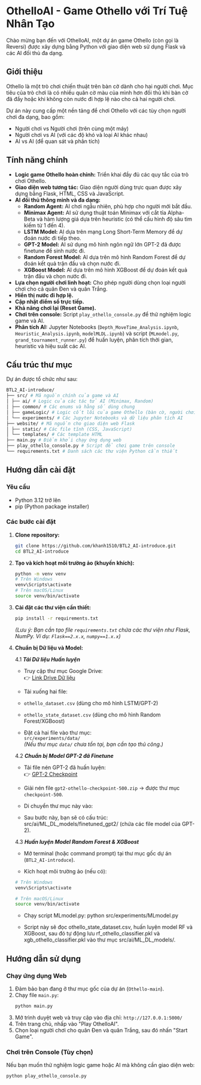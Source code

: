 # OthelloAI - Game Othello với Trí Tuệ Nhân Tạo

Chào mừng bạn đến với OthelloAI, một dự án game Othello (còn gọi là Reversi) được xây dựng bằng Python với giao diện web sử dụng Flask và các AI đối thủ đa dạng.

## Giới thiệu

Othello là một trò chơi chiến thuật trên bàn cờ dành cho hai người chơi. Mục tiêu của trò chơi là có nhiều quân cờ màu của mình hơn đối thủ khi bàn cờ đã đầy hoặc khi không còn nước đi hợp lệ nào cho cả hai người chơi.

Dự án này cung cấp một nền tảng để chơi Othello với các tùy chọn người chơi đa dạng, bao gồm:
*   Người chơi vs Người chơi (trên cùng một máy)
*   Người chơi vs AI (với các độ khó và loại AI khác nhau)
*   AI vs AI (để quan sát và phân tích)

## Tính năng chính

*   **Logic game Othello hoàn chỉnh:** Triển khai đầy đủ các quy tắc của trò chơi Othello.
*   **Giao diện web tương tác:** Giao diện người dùng trực quan được xây dựng bằng Flask, HTML, CSS và JavaScript.
*   **AI đối thủ thông minh và đa dạng:**
    *   **Random Agent:** AI chơi ngẫu nhiên, phù hợp cho người mới bắt đầu.
    *   **Minimax Agent:** AI sử dụng thuật toán Minimax với cắt tỉa Alpha-Beta và hàm lượng giá dựa trên heuristic (có thể cấu hình độ sâu tìm kiếm từ 1 đến 4).
    *   **LSTM Model:** AI dựa trên mạng Long Short-Term Memory để dự đoán nước đi tiếp theo.
    *   **GPT-2 Model:** AI sử dụng mô hình ngôn ngữ lớn GPT-2 đã được finetune để sinh nước đi.
    *   **Random Forest Model:** AI dựa trên mô hình Random Forest để dự đoán kết quả trận đấu và chọn nước đi.
    *   **XGBoost Model:** AI dựa trên mô hình XGBoost để dự đoán kết quả trận đấu và chọn nước đi.
*   **Lựa chọn người chơi linh hoạt:** Cho phép người dùng chọn loại người chơi cho cả quân Đen và quân Trắng.
*   **Hiển thị nước đi hợp lệ.**
*   **Cập nhật điểm số trực tiếp.**
*   **Khả năng chơi lại (Reset Game).**
*   **Chơi trên console:** Script `play_othello_console.py` để thử nghiệm logic game và AI.
*   **Phân tích AI:** Jupyter Notebooks (`Depth_MoveTime_Analysis.ipynb`, `Heuristic_Analysis.ipynb`, `modelMLDL.ipynb`) và script (`MLmodel.py`, `grand_tournament_runner.py`) để huấn luyện, phân tích thời gian, heuristic và hiệu suất các AI.

## Cấu trúc thư mục

Dự án được tổ chức như sau:
```bash
BTL2_AI-introduce/
├── src/ # Mã nguồn chính của game và AI
│ ├── ai/ # Logic của các tác tử AI (Minimax, Random)
│ ├── common/ # Các enums và hằng số dùng chung
│ ├── gameLogic/ # Logic cốt lõi của game Othello (bàn cờ, người chơi, luật chơi)
│ └── experiments/ # Các Jupyter Notebooks và dữ liệu phân tích AI
├── website/ # Mã nguồn cho giao diện web Flask
│ ├── static/ # Các file tĩnh (CSS, JavaScript)
│ └── templates/ # Các template HTML
├── main.py # Điểm khởi chạy ứng dụng web
├── play_othello_console.py # Script để chơi game trên console
└── requirements.txt # Danh sách các thư viện Python cần thiết
```

## Hướng dẫn cài đặt

### Yêu cầu

*   Python 3.12 trở lên
*   pip (Python package installer)

### Các bước cài đặt

1.  **Clone repository:**
    ```bash
    git clone https://github.com/khanh1510/BTL2_AI-introduce.git
    cd BTL2_AI-introduce
    ```

2.  **Tạo và kích hoạt môi trường ảo (khuyến khích):**
    ```bash
    python -m venv venv
    # Trên Windows
    venv\Scripts\activate
    # Trên macOS/Linux
    source venv/bin/activate
    ```

3.  **Cài đặt các thư viện cần thiết:**
    ```bash
    pip install -r requirements.txt
    ```
    *(Lưu ý: Bạn cần tạo file `requirements.txt` chứa các thư viện như Flask, NumPy. Ví dụ: `Flask==2.x.x`, `numpy==1.x.x`)*

4.  **Chuẩn bị Dữ liệu và Model:**

    4.1 ***Tải Dữ liệu Huấn luyện***

    - Truy cập thư mục Google Drive:  
    👉 [Link Drive Dữ liệu](https://drive.google.com/drive/folders/1aBPETv39HpvDx3p1pVLDe-Ms5c4xGE_u?usp=sharing)

    - Tải xuống hai file:
    - `othello_dataset.csv` (dùng cho mô hình LSTM/GPT-2)
    - `othello_state_dataset.csv` (dùng cho mô hình Random Forest/XGBoost)

    - Đặt cả hai file vào thư mục:  
    `src/experiments/data/`  
    *(Nếu thư mục `data/` chưa tồn tại, bạn cần tạo thủ công.)*

    4.2 ***Chuẩn bị Model GPT-2 đã Finetune***

    - Tải file nén GPT-2 đã huấn luyện:  
    👉 [GPT-2 Checkpoint](https://drive.google.com/file/d/1vbxDIM0UhccnHi3saSyB_XcM5rpj-_er/view?usp=sharing)

    - Giải nén file `gpt2-othello-checkpoint-500.zip` → được thư mục `checkpoint-500`.

    - Di chuyển thư mục này vào:

    - Sau bước này, bạn sẽ có cấu trúc: src/ai/ML_DL_models/finetuned_gpt2/ (chứa các file model của GPT-2).
    
    4.3 ***Huấn luyện Model Random Forest & XGBoost***

    - Mở terminal (hoặc command prompt) tại thư mục gốc dự án (`BTL2_AI-introduce`).

    - Kích hoạt môi trường ảo (nếu có):
    ```bash
    # Trên Windows
    venv\Scripts\activate

    # Trên macOS/Linux
    source venv/bin/activate
    ```
    - Chạy script MLmodel.py: python src/experiments/MLmodel.py
            
    - Script này sẽ đọc othello_state_dataset.csv, huấn luyện model RF và XGBoost, sau đó tự động lưu rf_othello_classifier.pkl và xgb_othello_classifier.pkl vào thư mục src/ai/ML_DL_models/.

## Hướng dẫn sử dụng

### Chạy ứng dụng Web

1.  Đảm bảo bạn đang ở thư mục gốc của dự án (`Othello-main`).
2.  Chạy file `main.py`:
    ```bash
    python main.py
    ```
3.  Mở trình duyệt web và truy cập vào địa chỉ: `http://127.0.0.1:5000/`
4.  Trên trang chủ, nhấp vào "Play OthelloAI".
5.  Chọn loại người chơi cho quân Đen và quân Trắng, sau đó nhấn "Start Game".

### Chơi trên Console (Tùy chọn)

Nếu bạn muốn thử nghiệm logic game hoặc AI mà không cần giao diện web:
```bash
python play_othello_console.py